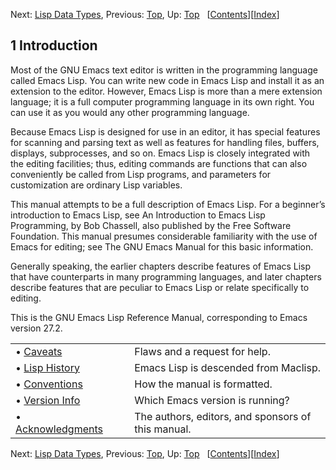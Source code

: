 

Next: [Lisp Data Types](Lisp-Data-Types.html), Previous: [Top](index.html), Up: [Top](index.html)   \[[Contents](index.html#SEC_Contents "Table of contents")]\[[Index](Index.html "Index")]

## 1 Introduction

Most of the GNU Emacs text editor is written in the programming language called Emacs Lisp. You can write new code in Emacs Lisp and install it as an extension to the editor. However, Emacs Lisp is more than a mere extension language; it is a full computer programming language in its own right. You can use it as you would any other programming language.

Because Emacs Lisp is designed for use in an editor, it has special features for scanning and parsing text as well as features for handling files, buffers, displays, subprocesses, and so on. Emacs Lisp is closely integrated with the editing facilities; thus, editing commands are functions that can also conveniently be called from Lisp programs, and parameters for customization are ordinary Lisp variables.

This manual attempts to be a full description of Emacs Lisp. For a beginner’s introduction to Emacs Lisp, see An Introduction to Emacs Lisp Programming, by Bob Chassell, also published by the Free Software Foundation. This manual presumes considerable familiarity with the use of Emacs for editing; see The GNU Emacs Manual for this basic information.

Generally speaking, the earlier chapters describe features of Emacs Lisp that have counterparts in many programming languages, and later chapters describe features that are peculiar to Emacs Lisp or relate specifically to editing.

This is the GNU Emacs Lisp Reference Manual, corresponding to Emacs version 27.2.

|                                           |    |                                                    |
| :---------------------------------------- | -- | :------------------------------------------------- |
| • [Caveats](Caveats.html)                 |    | Flaws and a request for help.                      |
| • [Lisp History](Lisp-History.html)       |    | Emacs Lisp is descended from Maclisp.              |
| • [Conventions](Conventions.html)         |    | How the manual is formatted.                       |
| • [Version Info](Version-Info.html)       |    | Which Emacs version is running?                    |
| • [Acknowledgments](Acknowledgments.html) |    | The authors, editors, and sponsors of this manual. |

Next: [Lisp Data Types](Lisp-Data-Types.html), Previous: [Top](index.html), Up: [Top](index.html)   \[[Contents](index.html#SEC_Contents "Table of contents")]\[[Index](Index.html "Index")]
